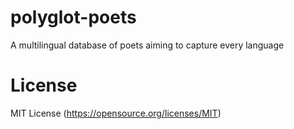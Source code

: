 # polyglot-poets
A multilingual database of poets aiming to capture every language

# License
MIT License (https://opensource.org/licenses/MIT)
